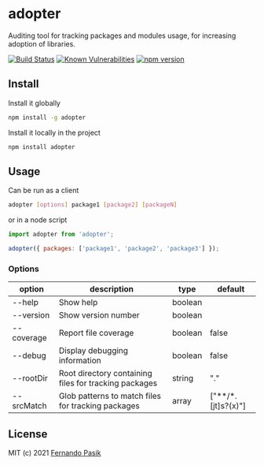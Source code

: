 # adopter

Auditing tool for tracking packages and modules usage, for increasing adoption of libraries.

<!-- BADGES - START -->

[![Build Status](https://github.com/fernandopasik/adopter/actions/workflows/main.yml/badge.svg)](https://github.com/fernandopasik/adopter/actions/workflows/main.yml 'Build Status')
[![Known Vulnerabilities](https://snyk.io/test/github/fernandopasik/adopter/badge.svg?targetFile=package.json)](https://snyk.io/test/github/fernandopasik/adopter?targetFile=package.json 'Known Vulnerabilities')
[![npm version](https://img.shields.io/npm/v/adopter.svg?logo=npm)](https://www.npmjs.com/package/adopter 'npm version')

<!-- BADGES - END -->

## Install

Install it globally

```sh
npm install -g adopter
```

Install it locally in the project

```sh
npm install adopter
```

## Usage

Can be run as a client

```sh
adopter [options] package1 [package2] [packageN]
```

or in a node script

```js
import adopter from 'adopter';

adopter({ packages: ['package1', 'package2', 'package3'] });
```

### Options

| option     | description                                           | type    | default               |
| ---------- | ----------------------------------------------------- | ------- | --------------------- |
| --help     | Show help                                             | boolean |                       |
| --version  | Show version number                                   | boolean |                       |
| --coverage | Report file coverage                                  | boolean | false                 |
| --debug    | Display debugging information                         | boolean | false                 |
| --rootDir  | Root directory containing files for tracking packages | string  | "."                   |
| --srcMatch | Glob patterns to match files for tracking packages    | array   | ["\*\*/\*.[jt]s?(x)"] |

## License

MIT (c) 2021 [Fernando Pasik](https://fernandopasik.com)
